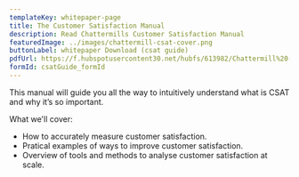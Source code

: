 ```yaml
---
templateKey: whitepaper-page
title: The Customer Satisfaction Manual
description: Read Chattermills Customer Satisfaction Manual
featuredImage: ../images/chattermill-csat-cover.png
buttonLabel: whitepaper Download (csat guide)
pdfUrl: https://f.hubspotusercontent30.net/hubfs/613982/Chattermill%20-%20CSAT%20Manual.pdf
formId: csatGuide_formId
---
```


This manual will guide you all the way to intuitively understand what is CSAT and why it’s so important.

What we'll cover:

- How to accurately measure customer satisfaction.
- Pratical examples of ways to improve customer satisfaction.
- Overview of tools and methods to analyse customer satisfaction at scale.
